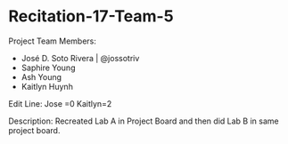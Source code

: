 # Recitation-17-Team-5


Project Team Members:
- José D. Soto Rivera | @jossotriv
- Saphire Young
- Ash Young
- Kaitlyn Huynh


Edit Line:
Jose =0
Kaitlyn=2

Description:
Recreated Lab A in Project Board and then did Lab B in same project board.
